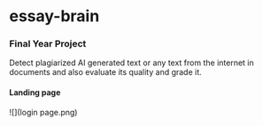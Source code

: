 # essay-brain
### Final Year Project
Detect plagiarized AI generated text or any text from the internet in documents and also evaluate its quality and grade it.

#### Landing page
![](login page.png)
